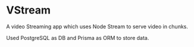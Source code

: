 # VStream
A video Streaming app which uses Node Stream to serve video in chunks.

Used PostgreSQL as DB and Prisma as ORM to store data.


